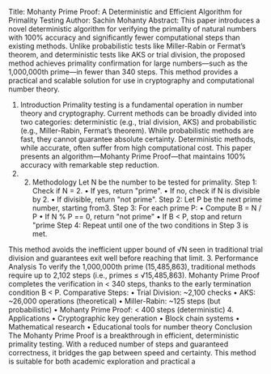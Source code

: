 
Title: Mohanty Prime Proof: A Deterministic and Efficient Algorithm for Primality Testing 
Author: Sachin Mohanty 
Abstract: This paper introduces a novel deterministic algorithm for verifying the primality of natural numbers with 100% accuracy and significantly fewer computational steps than existing methods. Unlike probabilistic tests like Miller-Rabin or Fermat’s theorem, and deterministic tests like AKS or trial division, the proposed method achieves primality confirmation for large numbers—such as the 1,000,000th prime—in fewer than 340 
steps. This method provides a practical and scalable solution for use in cryptography and computational number theory.
1. Introduction Primality testing is a fundamental operation in number theory and cryptography. Current methods can be broadly divided into two categories: deterministic (e.g., trial division, AKS) and probabilistic (e.g., Miller-Rabin, Fermat’s theorem). While probabilistic methods are fast, they cannot guarantee absolute certainty. Deterministic methods, while accurate, often suffer from high computational cost. This paper presents an algorithm—Mohanty Prime Proof—that maintains 100% accuracy with remarkable step reduction.
2.  2. Methodology Let N be the number to be tested for primality. Step 1: Check if N = 2. • If yes, return "prime". • If no, check if N is divisible by 2. • If divisible, return "not prime". Step 2: Let P be the next prime number, starting from3.
 Step 3: For each prime P: • Compute B = N / P • If N % P == 0, return "not prime" • If B < P, stop and return "prime
Step 4: Repeat until one of the two conditions in Step 3 is met.

This method avoids the inefficient upper bound of √N seen in traditional trial division and guarantees exit well before reaching that limit. 3. Performance Analysis To verify the 1,000,000th prime (15,485,863), traditional methods require up to 2,102 steps (i.e., primes ≤ √15,485,863). Mohanty Prime Proof completes the verification in < 340 steps, thanks to the early termination condition B < P. Comparative Steps: • Trial Division: ~2,100 checks • AKS: ~26,000 operations (theoretical) • Miller-Rabin: ~125 steps (but probabilistic) • Mohanty Prime Proof: < 400 steps (deterministic) 4. Applications • Cryptographic key generation • Block chain systems • Mathematical research • Educational tools for number theory
Conclusion The Mohanty Prime Proof is a breakthrough in efficient, deterministic primality testing. With a reduced number of steps and guaranteed correctness, it bridges the gap between speed and certainty. This method is suitable for both academic exploration and practical a 
